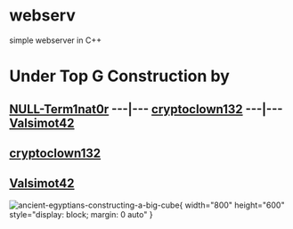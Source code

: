 # webserv
simple webserver in C++

# Under Top G Construction by

## [NULL-Term1nat0r](https://github.com/NULL-Term1nat0r) ---|--- [cryptoclown132](https://github.com/cryptoclown132) ---|--- [Valsimot42](https://github.com/Valsimot42)
## [cryptoclown132](https://github.com/cryptoclown132) 
## [Valsimot42](https://github.com/Valsimot42)

![ancient-egyptians-constructing-a-big-cube](https://github.com/NULL-Term1nat0r/webserv/assets/109620716/1e04f412-6679-4304-8624-ef6bada4c8c2){ width="800" height="600" style="display: block; margin: 0 auto" }

